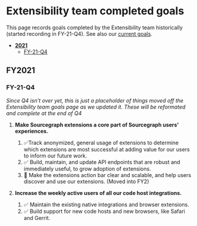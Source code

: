 # Extensibility team completed goals

This page records goals completed by the Extensibility team historically (started recording in FY-21-Q4). See also our [current goals](goals.md).

- [**2021**](#2021)
  - [FY-21-Q4](#FY-21-Q4)

## FY2021

### FY-21-Q4

_Since Q4 isn't over yet, this is just a placeholder of things moved off the Extensibility team goals page as we updated it. These will be reformated and complete at the end of Q4_

1. **Make Sourcegraph extensions a core part of Sourcegraph users' experiences.**
   1. ✅Track anonymized, general usage of extensions to determine which extensions are most successful at adding value for our users to inform our future work.
   1. ✅ Build, maintain, and update API endpoints that are robust and immediately useful, to grow adoption of extensions. 
   1. 🔄 Make the extensions action bar clear and scalable, and help users discover and use our extensions. (Moved into FY2)

1. **Increase the weekly active users of all our code host integrations.**
   1. ✅ Maintain the existing native integrations and browser extensions. 
   1. ✅ Build support for new code hosts and new browsers, like Safari and Gerrit. 

